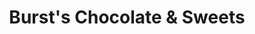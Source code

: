 ---
title: "Burst's Chocolate & Sweets"
url: /corvallis/bursts-chocolate-und-sweets/
shop: Schokolade
---